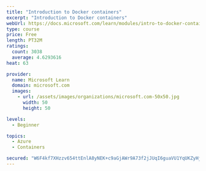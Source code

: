 ```yaml
---
title: "Introduction to Docker containers"
excerpt: "Introduction to Docker containers"
webUrl: https://docs.microsoft.com/learn/modules/intro-to-docker-containers/
type: course
price: Free
length: PT32M
ratings:
  count: 3038
  average: 4.6293616
heat: 63

provider:
  name: Microsoft Learn
  domain: microsoft.com
  images:
    - url: /assets/images/organizations/microsoft.com-50x50.jpg
      width: 50
      height: 50

levels:
  - Beginner

topics:
  - Azure
  - Containers

secured: "W6F4kf7XHzzv654ttEnlA8yNEK+c9aGjAWr9A73f2jJUqI6guaVU1YqUKZyHjzj6STlkLlDsQo1BbL5LOeYqazelMAFv4XlwVsMk9ZwP518SmThEDbQhMtdIEB0WKUVLtdw8gRKISDrJ+XJu8k9P98a4Y0XupOYioJf7/zOLXe80XxDBwLjYG1TgtHMFiN2brd4fIDyk9uvpSCUL7OWGw3KU6n20iHUAHRrCv6n8cZwhCzSOxlEXaCoirk/FAOU0sQ0he8mNrsZ0A1bdIyRoWcPb6RUj1fU/rvq9n1bKWmHCsc7oZKajI7gTq5W2K0OZkDmGu872fRZLXKER04yW8EbMXA4JhKI43Q/5vYqWhe9K13lMXvZMRDcWmgYsdNTETzBsUiIXI87edA+Kc+lVpG4Zc/1edRfneYNNMfZEI74=;KbJIePKhX+cSPqBHlLri5A=="
---
```


